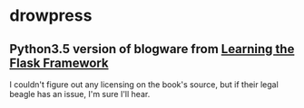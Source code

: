 # drowpress
## Python3.5 version of blogware from [Learning the Flask Framework](http://shop.oreilly.com/product/9781783983360.do)

I couldn't figure out any licensing on the book's source, but if their legal beagle has an issue, I'm sure I'll hear.
